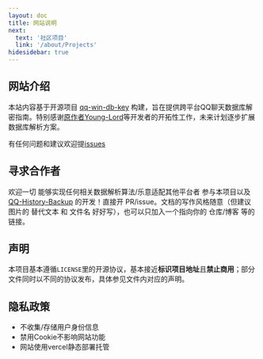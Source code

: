 ```yaml
---
layout: doc
title: 网站说明
next:
  text: '社区项目'
  link: '/about/Projects'
hidesidebar: true
---
```


## 网站介绍

本站内容基于开源项目 [qq-win-db-key](https://github.com/QQBackup/qq-win-db-key) 构建，旨在提供跨平台QQ聊天数据库解密指南。特别感谢[原作者Young-Lord](https://github.com/Young-Lord)等开发者的开拓性工作，未来计划逐步扩展数据库解析方案。

有任何问题和建议欢迎提[issues](https://github.com/QQBackup/QQDecrypt/issues/new/choose)

## 寻求合作者

欢迎一切 能够实现任何相关数据解析算法/乐意适配其他平台者 参与本项目以及 [QQ-History-Backup](https://github.com/QQBackup/QQ-History-Backup/tree/dev) 的开发！直接开 PR/issue。文档的写作风格随意（但建议图片的 替代文本 和 文件名 好好写），也可以只加入一个指向你的 仓库/博客 等的链接。

## 声明

本项目基本遵循`LICENSE`里的开源协议，基本接近**标识项目地址**且**禁止商用**；部分文件同时以不同的协议发布，具体参见文件内对应的声明。

## 隐私政策
- 不收集/存储用户身份信息
- 禁用Cookie不影响网站功能
- 网站使用vercel静态部署托管
